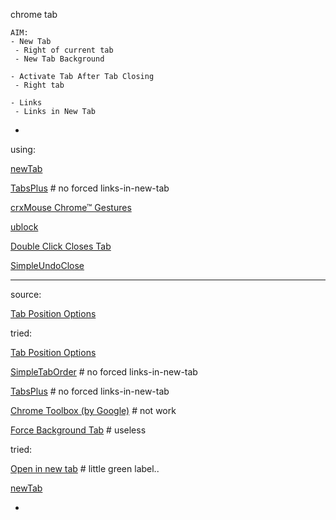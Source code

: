 
chrome tab

```
AIM:
- New Tab
 - Right of current tab
 - New Tab Background
 
- Activate Tab After Tab Closing
 - Right tab
 
- Links
 - Links in New Tab

```


-

using:

[newTab](https://chrome.google.com/webstore/detail/newtab/fphdhcblnidcioeanhhfcnjjddennkip)

[TabsPlus](https://chrome.google.com/webstore/detail/tabsplus/nikomkkhhpfoeamojhhgpfkpkdlfhfii) # no forced links-in-new-tab

[crxMouse Chrome™ Gestures](https://chrome.google.com/webstore/detail/crxmouse-chrome-gestures/jlgkpaicikihijadgifklkbpdajbkhjo)

[ublock](https://chrome.google.com/webstore/detail/ublock-origin/cjpalhdlnbpafiamejdnhcphjbkeiagm)

[Double Click Closes Tab]()

[SimpleUndoClose](https://chrome.google.com/webstore/detail/simpleundoclose/emhohdghchmjepmigjojkehidlielknj)

<hr>

source:

[Tab Position Options](https://chrome.google.com/webstore/detail/tab-position-options/fjccjnfkdkdmjohojoggodkigkjkkjhl)

tried:

[Tab Position Options](https://chrome.google.com/webstore/detail/tab-position-options/fjccjnfkdkdmjohojoggodkigkjkkjhl)

[SimpleTabOrder](https://chrome.google.com/webstore/detail/simpletaborder/cekafjbmkfofacenifehbglhmajimhjf) # no forced links-in-new-tab

[TabsPlus](https://chrome.google.com/webstore/detail/tabsplus/nikomkkhhpfoeamojhhgpfkpkdlfhfii) # no forced links-in-new-tab

[Chrome Toolbox (by Google)](https://chrome.google.com/webstore/detail/chrome-toolbox-by-google/fjccknnhdnkbanjilpjddjhmkghmachn/related) # not work

[Force Background Tab](https://chrome.google.com/webstore/detail/force-background-tab/gidlfommnbibbmegmgajdbikelkdcmcl) # useless

tried:

[Open in new tab](https://chrome.google.com/webstore/detail/open-in-new-tab/aoilcbjfkbdplcfglkiedhefcomondlk) # little green label..

[newTab](https://chrome.google.com/webstore/detail/newtab/fphdhcblnidcioeanhhfcnjjddennkip)



-
